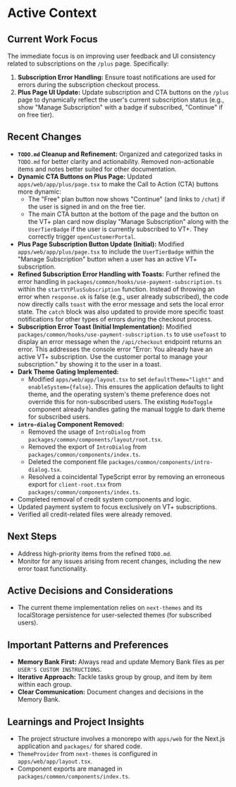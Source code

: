 # Active Context

## Current Work Focus

The immediate focus is on improving user feedback and UI consistency related to subscriptions on the `/plus` page. Specifically:
1.  **Subscription Error Handling:** Ensure toast notifications are used for errors during the subscription checkout process.
2.  **Plus Page UI Update:** Update subscription and CTA buttons on the `/plus` page to dynamically reflect the user's current subscription status (e.g., show "Manage Subscription" with a badge if subscribed, "Continue" if on free tier).

## Recent Changes

*   **`TODO.md` Cleanup and Refinement:** Organized and categorized tasks in `TODO.md` for better clarity and actionability. Removed non-actionable items and notes better suited for other documentation.
*   **Dynamic CTA Buttons on Plus Page:** Updated `apps/web/app/plus/page.tsx` to make the Call to Action (CTA) buttons more dynamic:
    *   The "Free" plan button now shows "Continue" (and links to `/chat`) if the user is signed in and on the free tier.
    *   The main CTA button at the bottom of the page and the button on the VT+ plan card now display "Manage Subscription" along with the `UserTierBadge` if the user is currently subscribed to VT+. They correctly trigger `openCustomerPortal`.
*   **Plus Page Subscription Button Update (Initial):** Modified `apps/web/app/plus/page.tsx` to include the `UserTierBadge` within the "Manage Subscription" button when a user has an active VT+ subscription.
*   **Refined Subscription Error Handling with Toasts:** Further refined the error handling in `packages/common/hooks/use-payment-subscription.ts` within the `startVtPlusSubscription` function. Instead of throwing an error when `response.ok` is false (e.g., user already subscribed), the code now directly calls `toast` with the error message and sets the local error state. The `catch` block was also updated to provide more specific toast notifications for other types of errors during the checkout process.
*   **Subscription Error Toast (Initial Implementation):** Modified `packages/common/hooks/use-payment-subscription.ts` to use `useToast` to display an error message when the `/api/checkout` endpoint returns an error. This addresses the console error "Error: You already have an active VT+ subscription. Use the customer portal to manage your subscription." by showing it to the user in a toast.
*   **Dark Theme Gating Implemented:**
    *   Modified `apps/web/app/layout.tsx` to set `defaultTheme="light"` and `enableSystem={false}`. This ensures the application defaults to light theme, and the operating system's theme preference does not override this for non-subscribed users. The existing `ModeToggle` component already handles gating the manual toggle to dark theme for subscribed users.
*   **`intro-dialog` Component Removed:**
    *   Removed the usage of `IntroDialog` from `packages/common/components/layout/root.tsx`.
    *   Removed the export of `IntroDialog` from `packages/common/components/index.ts`.
    *   Deleted the component file `packages/common/components/intro-dialog.tsx`.
    *   Resolved a coincidental TypeScript error by removing an erroneous export for `client-root.tsx` from `packages/common/components/index.ts`.
*   Completed removal of credit system components and logic.
*   Updated payment system to focus exclusively on VT+ subscriptions.
*   Verified all credit-related files were already removed.

## Next Steps

*   Address high-priority items from the refined `TODO.md`.
*   Monitor for any issues arising from recent changes, including the new error toast functionality.

## Active Decisions and Considerations

*   The current theme implementation relies on `next-themes` and its localStorage persistence for user-selected themes (for subscribed users).

## Important Patterns and Preferences

*   **Memory Bank First:** Always read and update Memory Bank files as per `USER'S CUSTOM INSTRUCTIONS`.
*   **Iterative Approach:** Tackle tasks group by group, and item by item within each group.
*   **Clear Communication:** Document changes and decisions in the Memory Bank.

## Learnings and Project Insights

*   The project structure involves a monorepo with `apps/web` for the Next.js application and `packages/` for shared code.
*   `ThemeProvider` from `next-themes` is configured in `apps/web/app/layout.tsx`.
*   Component exports are managed in `packages/common/components/index.ts`.
